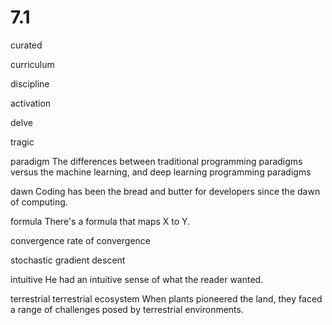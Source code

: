 # 7.1

curated

curriculum

discipline

activation 
 
delve 

tragic

paradigm
The differences between traditional programming paradigms versus the machine learning, and deep learning programming paradigms

dawn
Coding has been the bread and butter for developers since the dawn of computing. 

formula
There's a formula that maps X to Y.

convergence
rate of convergence

stochastic gradient descent

intuitive
He had an intuitive sense of what the reader wanted.

terrestrial
terrestrial ecosystem
When plants pioneered the land, they faced a range of challenges posed by terrestrial environments.


